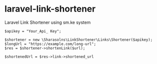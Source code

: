 # laravel-link-shortener
Laravel Link Shortener using sm.ke system

```injectablephp
$apikey = "Your_Api_ Key";

$shortener = new \Sharasolns\LinkShortener\Links\Shortener($apikey);
$longUrl = "https://example.com/long-url";
$res = $shortener->shortenLink($url);

$shortenedUrl = $res->link->shortened_url

```

